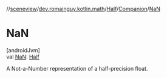 //[sceneview](../../../../index.md)/[dev.romainguy.kotlin.math](../../index.md)/[Half](../index.md)/[Companion](index.md)/[NaN](-na-n.md)

# NaN

[androidJvm]\
val [NaN](-na-n.md): [Half](../index.md)

A Not-a-Number representation of a half-precision float.

